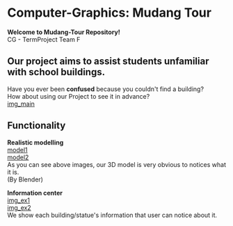 # Computer-Graphics: Mudang Tour 
**Welcome to Mudang-Tour Repository!**  
CG - TermProject Team F  

## Our project aims to **assist** students unfamiliar with school buildings.  

Have you ever been **confused** because you couldn't find a building?  
How about using our Project to see it in advance?  
[img_main](./figures/Main.png)  

## Functionality 

**Realistic modelling**  
[model1](./figures/model1.png)  
[model2](./figures/model2.png)  
As you can see above images, our 3D model is very obvious to notices what it is.  
(By Blender)  

**Information center**  
[img_ex1](./figures/information_scr_ex1.png)  
[img_ex2](./figures/information_scr_ex2.png)     
We show each building/statue's information that user can notice about it.  


